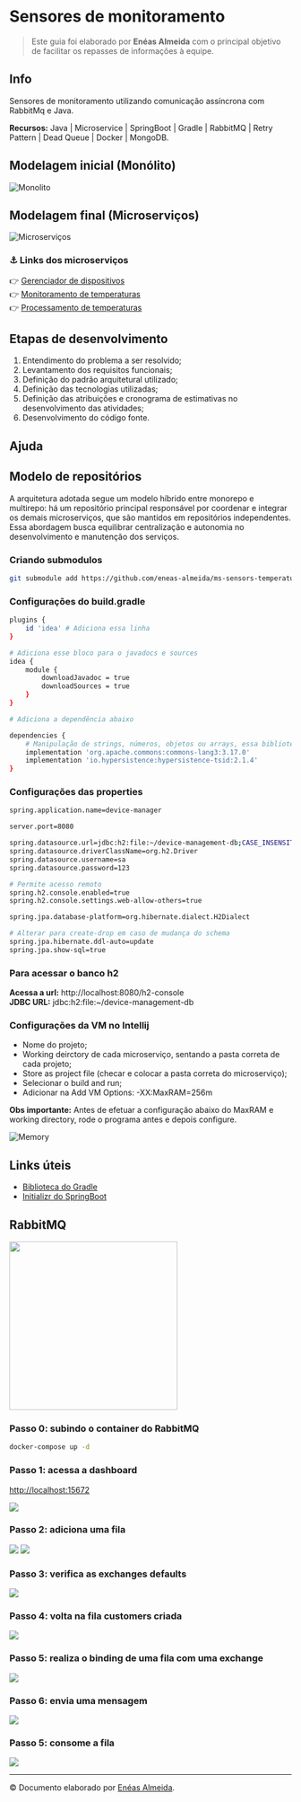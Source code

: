 # Sensores de monitoramento

> Este guia foi elaborado por **Enéas Almeida** com o principal objetivo de facilitar os repasses de informações à equipe.

## Info

Sensores de monitoramento utilizando comunicação assíncrona com RabbitMq e Java.

**Recursos:** Java | Microservice | SpringBoot | Gradle | RabbitMQ | Retry Pattern | Dead Queue | Docker | MongoDB.

## Modelagem inicial (Monólito)

<img src="./media/images/monolito.png" alt="Monolito" />

## Modelagem final (Microserviços)

<img src="./media/images/microservicos.png" alt="Microserviços" />

### ⚓ Links dos microserviços

👉 [Gerenciador de dispositivos](https://github.com/eneas-almeida/ms-sensors-device-manager)<br />
👉 [Monitoramento de temperaturas](https://github.com/eneas-almeida/ms-sensors-temperature-monitoring)<br />
👉 [Processamento de temperaturas](https://github.com/eneas-almeida/ms-sensors-temperatura-processing)<br />

## Etapas de desenvolvimento

1. Entendimento do problema a ser resolvido;
2. Levantamento dos requisitos funcionais;
3. Definição do padrão arquitetural utilizado;
4. Definição das tecnologias utilizadas;
5. Definição das atribuições e cronograma de estimativas no desenvolvimento das atividades;
6. Desenvolvimento do código fonte.

## Ajuda

## Modelo de repositórios

A arquitetura adotada segue um modelo híbrido entre monorepo e multirepo: há um repositório principal responsável por coordenar e integrar os demais microserviços, que são mantidos em repositórios independentes. Essa abordagem busca equilibrar centralização e autonomia no desenvolvimento e manutenção dos serviços.

### Criando submodulos

```bash
git submodule add https://github.com/eneas-almeida/ms-sensors-temperature-processing.git .\microservices\temperature-processing
```

### Configurações do build.gradle

```bash
plugins {
	id 'idea' # Adiciona essa linha
}

# Adiciona esse bloco para o javadocs e sources
idea {
	module {
		downloadJavadoc = true
		downloadSources = true
	}
}

# Adiciona a dependência abaixo

dependencies {
    # Manipulação de strings, números, objetos ou arrays, essa biblioteca pode economizar bastante tempo e reduzir bugs.
	implementation 'org.apache.commons:commons-lang3:3.17.0'
    implementation 'io.hypersistence:hypersistence-tsid:2.1.4'
}
```

### Configurações das properties

```bash
spring.application.name=device-manager

server.port=8080

spring.datasource.url=jdbc:h2:file:~/device-management-db;CASE_INSENSITIVE_IDENTIFIERS=TRUE;
spring.datasource.driverClassName=org.h2.Driver
spring.datasource.username=sa
spring.datasource.password=123

# Permite acesso remoto
spring.h2.console.enabled=true
spring.h2.console.settings.web-allow-others=true

spring.jpa.database-platform=org.hibernate.dialect.H2Dialect

# Alterar para create-drop em caso de mudança do schema
spring.jpa.hibernate.ddl-auto=update
spring.jpa.show-sql=true
```

### Para acessar o banco h2

**Acessa a url:** http://localhost:8080/h2-console<br />
**JDBC URL:** jdbc:h2:file:~/device-management-db

### Configurações da VM no Intellij

-   Nome do projeto;
-   Working deirctory de cada microserviço, sentando a pasta correta de cada projeto;
-   Store as project file (checar e colocar a pasta correta do microserviço);
-   Selecionar o build and run;
-   Adicionar na Add VM Options: -XX:MaxRAM=256m

**Obs importante:** Antes de efetuar a configuração abaixo do MaxRAM e working directory, rode o programa antes e depois configure.

<img src="./media/images/memory-workdirect.png" alt="Memory" />

## Links úteis

-   [Biblioteca do Gradle](https://mvnrepository.com/artifact/org.apache.commons/commons-lang3/3.17.0)
-   [Initializr do SpringBoot](https://start.spring.io/)

## RabbitMQ

<img src="./media/images/rabbitmq.webp" width="300" />

### Passo 0: subindo o container do RabbitMQ

```bash
docker-compose up -d
```

### Passo 1: acessa a dashboard

<a href="http://localhost:15672">http://localhost:15672</a>

<img src="./media/images/rabbit-painel-1.png" />

### Passo 2: adiciona uma fila

<img src="./media/images/rabbit-painel-2.png" />

<img src="./media/images/rabbit-painel-3.png" />

### Passo 3: verifica as exchanges defaults

<img src="./media/images/rabbit-painel-4.png" />

### Passo 4: volta na fila customers criada

<img src="./media/images/rabbit-painel-5.png" />

### Passo 5: realiza o binding de uma fila com uma exchange

<img src="./media/images/rabbit-painel-6.png" />

### Passo 6: envia uma mensagem

<img src="./media/images/rabbit-painel-7.png" />

### Passo 5: consome a fila

<img src="./media/images/rabbit-painel-8.png" />

<hr />

© Documento elaborado por <a href="https://github.com/eneas-almeida">Enéas Almeida</a>.
